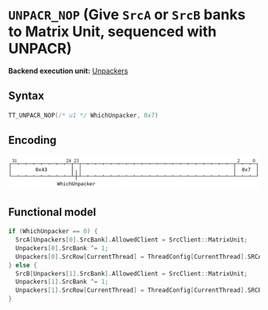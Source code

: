 # `UNPACR_NOP` (Give `SrcA` or `SrcB` banks to Matrix Unit, sequenced with UNPACR)

**Backend execution unit:** [Unpackers](Unpackers/README.md)

## Syntax

```c
TT_UNPACR_NOP(/* u1 */ WhichUnpacker, 0x7)
```

## Encoding

![](../../../Diagrams/Out/Bits32_UNPACR_NOP_SETDVALID.svg)

## Functional model

```c
if (WhichUnpacker == 0) {
  SrcA[Unpackers[0].SrcBank].AllowedClient = SrcClient::MatrixUnit;
  Unpackers[0].SrcBank ^= 1;
  Unpackers[0].SrcRow[CurrentThread] = ThreadConfig[CurrentThread].SRCA_SET_Base << 4;
} else {
  SrcB[Unpackers[1].SrcBank].AllowedClient = SrcClient::MatrixUnit;
  Unpackers[1].SrcBank ^= 1;
  Unpackers[1].SrcRow[CurrentThread] = ThreadConfig[CurrentThread].SRCB_SET_Base << 4;
}
```
